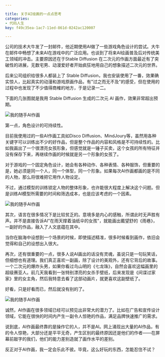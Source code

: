 ```yaml
---

title: 关于AI绘画的一点点思考
categories:
- 代码人生
key: f49c35ea-1ac7-11ed-861d-0242ac120007

---
```


公司的技术大牛发了一封邮件，他近期使用AI做了一些游戏角色设计的尝试。大牛在邮件中畅想了未来AI在游戏中的广泛应用。也谈到了将来AI绘画普及后对传统美工领域的冲击。主要原因还在于Stable Diffusion 在二次元的作画方面最近有了突破性的进展，无数宅男、动漫爱好者开始疯狂地用自己的想象描述二次元的世界。

后来公司组织给很多人都装上了 Stable Diffusion，我也安装使用了一番，效果确实惊人，比起真实的动漫和游戏原画作品，有"过之而无不及"的感受，但在使用的过程中也发现了不少值得商榷的地方，于是记录一二。

下面的几张图就是我用 Stable Diffusion 生成的二次元 AI 画作，效果非常超出预期。

![我的随手AI作画](https://images.animesdata.com/other/tmp4j9dbj2w.png)

第一点，角色设计的可持续性。

目前我使用过的一些AI作画工具如Disco Diffusion、MindJoury等，虽然用各种关键字可以训练出不少的好作品，但是整个作品的内容和风格是不可持续性的。比如我画出了一个很漂亮女孩形象，但感觉就是一锤子买卖，这个女孩的所有特征并没有保存下来，再继续作画的时候就是另一个形象的女孩了。

对于游戏的一个固定角色设计，她会有各种动作、各种表情、各种服饰，但重要的是，她必须是同一个人，同一个体型，同一个形象。如果每次AI作画都画的是不同的人物，那么将很难把它用作人物设定。

不过，通过模型的训练锁定人物的整体形象，也许能很大程度上解决这个问题。但是训练AI模型所需要的时间和筛选成本，也是应该考虑的一个因素。

![我的随手AI作画](https://images.animesdata.com/other/tmpihk2h007.png)

其次，语言在很多情况下是比较贫乏的。意境多是内心的感触，所谓此时无声胜有声。并不是直接告诉AI"在雨天撑着油纸伞的女孩"，就能画出戴望舒的《雨巷》，一副好的作品，融入了人文底蕴在其中。

当你在脑海中设想到一个场景的时候，即使描述精准，很多时候看到画作，依旧会觉得和自己的设想出入很大。

再次，还有很重要的一点，很多人说AI画出的话没有灵魂，虽说只是一句玩笑话，但细想也有道理。我们真正喜欢一副画，除了设计的美观外，还有它背后的故事。一个二次元的爆炸头男，如果你看过鸟山明的《七龙珠》，自然会喜欢这幅画里的超级赛亚人。前几天我看到一张特别漂亮的女杀手壁纸，后来发现是《间谍过家家》里的女主角，然后我特意去看了这部动画片，就更喜欢这副壁纸了。

好看，只是好看而已，然后就没有别的了。

![我的随手AI作画](https://images.animesdata.com/other/tmpjz1cpwen.png)

诚然，AI作画在很多领域已经可以预见出非常大的潜力了。比如在广告和宣传设计领域，它能在很快的时间内产生一副令人惊艳的作品，满足品牌快速推广的需求。

说到底，AI作画最终靠的是操作它的人，并不是AI。网上涌现出大量的AI作品，有的令人惊艳，大部分还是平平无奇，产生区别的最终原因还是他们的作者——在屏幕前敲字的我们，他们的能力差别造就了画作水平的差别。

反正对于AI作画，我一定会乐此不彼。毕竟，这么好玩的东西，怎能忍住不试？
